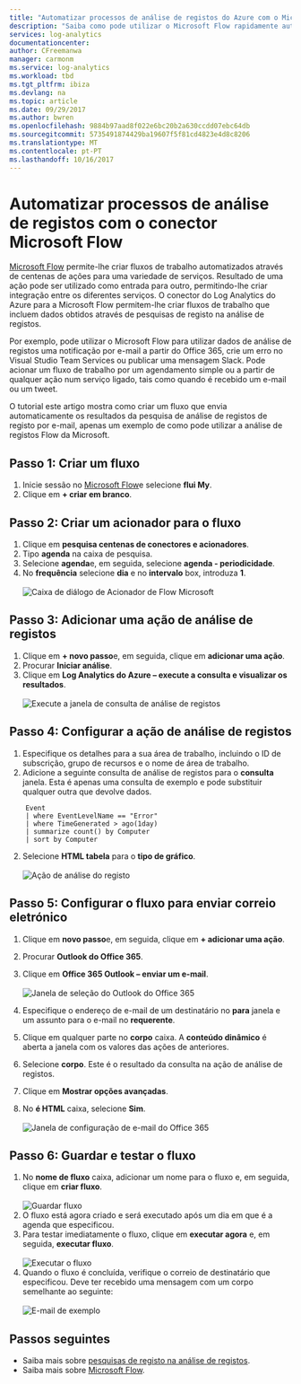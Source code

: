 ```yaml
---
title: "Automatizar processos de análise de registos do Azure com o Microsoft Flow"
description: "Saiba como pode utilizar o Microsoft Flow rapidamente automatizar processos repetíveis, utilizando o conector do Log Analytics do Azure."
services: log-analytics
documentationcenter: 
author: CFreemanwa
manager: carmonm
ms.service: log-analytics
ms.workload: tbd
ms.tgt_pltfrm: ibiza
ms.devlang: na
ms.topic: article
ms.date: 09/29/2017
ms.author: bwren
ms.openlocfilehash: 9884b97aad8f022e6bc20b2a630ccdd07ebc64db
ms.sourcegitcommit: 5735491874429ba19607f5f81cd4823e4d8c8206
ms.translationtype: MT
ms.contentlocale: pt-PT
ms.lasthandoff: 10/16/2017
---
```

# <a name="automate-log-analytics-processes-with-the-connector-for-microsoft-flow"></a>Automatizar processos de análise de registos com o conector Microsoft Flow
[Microsoft Flow](https://ms.flow.microsoft.com) permite-lhe criar fluxos de trabalho automatizados através de centenas de ações para uma variedade de serviços. Resultado de uma ação pode ser utilizado como entrada para outro, permitindo-lhe criar integração entre os diferentes serviços.  O conector do Log Analytics do Azure para a Microsoft Flow permitem-lhe criar fluxos de trabalho que incluem dados obtidos através de pesquisas de registo na análise de registos.

Por exemplo, pode utilizar o Microsoft Flow para utilizar dados de análise de registos uma notificação por e-mail a partir do Office 365, crie um erro no Visual Studio Team Services ou publicar uma mensagem Slack.  Pode acionar um fluxo de trabalho por um agendamento simple ou a partir de qualquer ação num serviço ligado, tais como quando é recebido um e-mail ou um tweet.  

O tutorial este artigo mostra como criar um fluxo que envia automaticamente os resultados da pesquisa de análise de registos de registo por e-mail, apenas um exemplo de como pode utilizar a análise de registos Flow da Microsoft. 


## <a name="step-1-create-a-flow"></a>Passo 1: Criar um fluxo
1. Inicie sessão no [Microsoft Flow](http://flow.microsoft.com)e selecione **flui My**.
2. Clique em **+ criar em branco**.

## <a name="step-2-create-a-trigger-for-your-flow"></a>Passo 2: Criar um acionador para o fluxo
1. Clique em **pesquisa centenas de conectores e acionadores**.
2. Tipo **agenda** na caixa de pesquisa.
3. Selecione **agenda**e, em seguida, selecione **agenda - periodicidade**.
4. No **frequência** selecione **dia** e no **intervalo** box, introduza **1**.<br><br>![Caixa de diálogo de Acionador de Flow Microsoft](media/log-analytics-flow-tutorial/flow01.png)


## <a name="step-3-add-a-log-analytics-action"></a>Passo 3: Adicionar uma ação de análise de registos
1. Clique em **+ novo passo**e, em seguida, clique em **adicionar uma ação**.
2. Procurar **Iniciar análise**.
3. Clique em **Log Analytics do Azure – execute a consulta e visualizar os resultados**.<br><br>![Execute a janela de consulta de análise de registos](media/log-analytics-flow-tutorial/flow02.png)

## <a name="step-4-configure-the-log-analytics-action"></a>Passo 4: Configurar a ação de análise de registos

1. Especifique os detalhes para a sua área de trabalho, incluindo o ID de subscrição, grupo de recursos e o nome de área de trabalho.
2. Adicione a seguinte consulta de análise de registos para o **consulta** janela.  Esta é apenas uma consulta de exemplo e pode substituir qualquer outra que devolve dados.
```
    Event
    | where EventLevelName == "Error" 
    | where TimeGenerated > ago(1day)
    | summarize count() by Computer
    | sort by Computer
```

2. Selecione **HTML tabela** para o **tipo de gráfico**.<br><br>![Ação de análise do registo](media/log-analytics-flow-tutorial/flow03.png)

## <a name="step-5-configure-the-flow-to-send-email"></a>Passo 5: Configurar o fluxo para enviar correio eletrónico

1. Clique em **novo passo**e, em seguida, clique em **+ adicionar uma ação**.
2. Procurar **Outlook do Office 365**.
3. Clique em **Office 365 Outlook – enviar um e-mail**.<br><br>![Janela de seleção do Outlook do Office 365](media/log-analytics-flow-tutorial/flow04.png)

4. Especifique o endereço de e-mail de um destinatário no **para** janela e um assunto para o e-mail no **requerente**.
5. Clique em qualquer parte no **corpo** caixa.  A **conteúdo dinâmico** é aberta a janela com os valores das ações de anteriores.  
6. Selecione **corpo**.  Este é o resultado da consulta na ação de análise de registos.
6. Clique em **Mostrar opções avançadas**.
7. No **é HTML** caixa, selecione **Sim**.<br><br>![Janela de configuração de e-mail do Office 365](media/log-analytics-flow-tutorial/flow05.png)

## <a name="step-6-save-and-test-your-flow"></a>Passo 6: Guardar e testar o fluxo
1. No **nome de fluxo** caixa, adicionar um nome para o fluxo e, em seguida, clique em **criar fluxo**.<br><br>![Guardar fluxo](media/log-analytics-flow-tutorial/flow06.png)
2. O fluxo está agora criado e será executado após um dia em que é a agenda que especificou. 
3. Para testar imediatamente o fluxo, clique em **executar agora** e, em seguida, **executar fluxo**.<br><br>![Executar o fluxo](media/log-analytics-flow-tutorial/flow07.png)
3. Quando o fluxo é concluída, verifique o correio de destinatário que especificou.  Deve ter recebido uma mensagem com um corpo semelhante ao seguinte:<br><br>![E-mail de exemplo](media/log-analytics-flow-tutorial/flow08.png)


## <a name="next-steps"></a>Passos seguintes

- Saiba mais sobre [pesquisas de registo na análise de registos](log-analytics-log-search-new.md).
- Saiba mais sobre [Microsoft Flow](https://ms.flow.microsoft.com).



